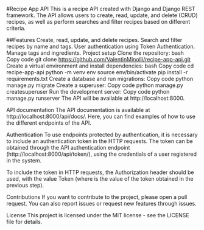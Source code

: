 #Recipe App API
This is a recipe API created with Django and Django REST framework. The API allows users to create, read, update, and delete (CRUD) recipes, as well as perform searches and filter recipes based on different criteria.

##Features
Create, read, update, and delete recipes.
Search and filter recipes by name and tags.
User authentication using Token Authentication.
Manage tags and ingredients.
Project setup
Clone the repository:
bash
Copy code
git clone https://github.com/ValentinMinolli/recipe-app-api.git
Create a virtual environment and install dependencies:
bash
Copy code
cd recipe-app-api
python -m venv env
source env/bin/activate
pip install -r requirements.txt
Create a database and run migrations:
Copy code
python manage.py migrate
Create a superuser:
Copy code
python manage.py createsuperuser
Run the development server:
Copy code
python manage.py runserver
The API will be available at http://localhost:8000.

API documentation
The API documentation is available at http://localhost:8000/api/docs/. Here, you can find examples of how to use the different endpoints of the API.

Authentication
To use endpoints protected by authentication, it is necessary to include an authentication token in the HTTP requests. The token can be obtained through the API authentication endpoint (http://localhost:8000/api/token/), using the credentials of a user registered in the system.

To include the token in HTTP requests, the Authorization header should be used, with the value Token <token> (where <token> is the value of the token obtained in the previous step).

Contributions
If you want to contribute to the project, please open a pull request. You can also report issues or request new features through issues.

License
This project is licensed under the MIT license - see the LICENSE file for details.
